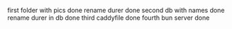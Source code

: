 first folder with pics done
rename durer done
second db with names done
rename durer in db done
third caddyfile done
fourth bun server done
